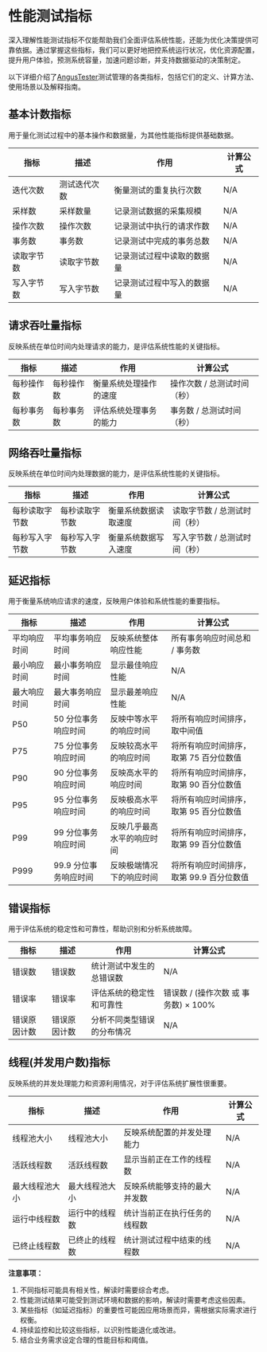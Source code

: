# 性能测试指标

深入理解性能测试指标不仅能帮助我们全面评估系统性能，还能为优化决策提供可靠依据。通过掌握这些指标，我们可以更好地把控系统运行状况，优化资源配置，提升用户体验，预测系统容量，加速问题诊断，并支持数据驱动的决策制定。

以下详细介绍了[AngusTester](https://www.xcan.cloud)测试管理的各类指标，包括它们的定义、计算方法、使用场景以及解释指南。

## 基本计数指标

用于量化测试过程中的基本操作和数据量，为其他性能指标提供基础数据。

| 指标       | 描述         | 作用                       | 计算公式 |
| ---------- | ------------ | -------------------------- | -------- |
| 迭代次数   | 测试迭代次数 | 衡量测试的重复执行次数     | N/A      |
| 采样数     | 采样数量     | 记录测试数据的采集规模     | N/A      |
| 操作次数   | 操作次数     | 记录测试中执行的请求作数   | N/A      |
| 事务数     | 事务数       | 记录测试中完成的事务总数   | N/A      |
| 读取字节数 | 读取字节数   | 记录测试过程中读取的数据量 | N/A      |
| 写入字节数 | 写入字节数   | 记录测试过程中写入的数据量 | N/A      |

## 请求吞吐量指标

反映系统在单位时间内处理请求的能力，是评估系统性能的关键指标。

| 指标           | 描述           | 作用                   | 计算公式                      |
| -------------- | -------------- | ---------------------- | ----------------------------- |
| 每秒操作数     | 每秒操作数     | 衡量系统处理操作的速度 | 操作次数 / 总测试时间（秒）   |
| 每秒事务数     | 每秒事务数     | 评估系统处理事务的能力 | 事务数 / 总测试时间（秒）     |

## 网络吞吐量指标

反映系统在单位时间内处理数据的能力，是评估系统性能的关键指标。

| 指标           | 描述           | 作用                   | 计算公式                      |
| -------------- | -------------- | ---------------------- | ----------------------------- |
| 每秒读取字节数 | 每秒读取字节数 | 衡量系统数据读取速度   | 读取字节数 / 总测试时间（秒） |
| 每秒写入字节数 | 每秒写入字节数 | 衡量系统数据写入速度   | 写入字节数 / 总测试时间（秒） |

## 延迟指标

用于衡量系统响应请求的速度，反映用户体验和系统性能的重要指标。

| 指标           | 描述                  | 作用                       | 计算公式                                 |
|--------------| --------------------- | -------------------------- | ---------------------------------------- |
| 平均响应时间       | 平均事务响应时间      | 反映系统整体响应性能       | 所有事务响应时间总和 / 事务数            |
| 最小响应时间       | 最小事务响应时间      | 显示最佳响应性能           | N/A                                      |
| 最大响应时间       | 最大事务响应时间      | 显示最差响应性能           | N/A                                      |
| P50          | 50 分位事务响应时间   | 反映中等水平的响应时间     | 将所有响应时间排序，取中间值             |
| P75          | 75 分位事务响应时间   | 反映较高水平的响应时间     | 将所有响应时间排序，取第 75 百分位数值   |
| P90          | 90 分位事务响应时间   | 反映高水平的响应时间       | 将所有响应时间排序，取第 90 百分位数值   |
| P95          | 95 分位事务响应时间   | 反映极高水平的响应时间     | 将所有响应时间排序，取第 95 百分位数值   |
| P99          | 99 分位事务响应时间   | 反映几乎最高水平的响应时间 | 将所有响应时间排序，取第 99 百分位数值   |
| P999         | 99.9 分位事务响应时间 | 反映极端情况下的响应时间   | 将所有响应时间排序，取第 99.9 百分位数值 |

## 错误指标

用于评估系统的稳定性和可靠性，帮助识别和分析系统故障。

| 指标         | 描述         | 作用                       | 计算公式                             |
| ------------ | ------------ | -------------------------- | ------------------------------------ |
| 错误数       | 错误数       | 统计测试中发生的总错误数   | N/A                                  |
| 错误率       | 错误率       | 评估系统的稳定性和可靠性   | 错误数 / (操作次数 或 事务数) × 100% |
| 错误原因计数 | 错误原因计数 | 分析不同类型错误的分布情况 | N/A                                  |

## 线程(并发用户数)指标

反映系统的并发处理能力和资源利用情况，对于评估系统扩展性很重要。

| 指标           | 描述           | 作用                         | 计算公式 |
| -------------- | -------------- | ---------------------------- | -------- |
| 线程池大小     | 线程池大小     | 反映系统配置的并发处理能力   | N/A      |
| 活跃线程数     | 活跃线程数     | 显示当前正在工作的线程数     | N/A      |
| 最大线程池大小 | 最大线程池大小 | 反映系统能够支持的最大并发数 | N/A      |
| 运行中线程数   | 运行中的线程数 | 统计当前正在执行任务的线程数 | N/A      |
| 已终止线程数   | 已终止的线程数 | 统计测试过程中结束的线程数   | N/A      |

**注意事项：**

1. 不同指标可能具有相关性，解读时需要综合考虑。
2. 性能测试结果可能受到测试环境和数据的影响，解读时需要考虑这些因素。
3. 某些指标（如延迟指标）的重要性可能因应用场景而异，需根据实际需求进行权衡。
4. 持续监控和比较这些指标，以识别性能退化或改进。
5. 结合业务需求设定合理的性能目标和阈值。

